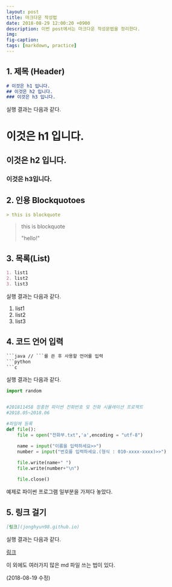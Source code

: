 ```yaml
---
layout: post
title: 마크다운 작성법
date: 2018-08-29 12:00:20 +0900
description: 이번 post에서는 마크다운 작성문법을 정리한다. 
img:
fig-caption:
tags: [markdown, practice]
---
```


## 1. 제목 (Header)

```markdown
# 이것은 h1 입니다.
## 이것은 h2 입니다.
### 이것은 h3 입니다.
```

실행 결과는 다음과 같다.

# 이것은 h1 입니다.

## 이것은 h2 입니다.

### 이것은 h3입니다.



## 2. 인용 Blockquotoes

``` markdown
> this is blockquote
```

> this is blockquote
>
> "hello!"



## 3. 목록(List)

```markdown
1. list1
2. list2
3. list3
```

실행 결과는 다음과 같다.

1. list1
2. list2
3. list3

## 4. 코드 언어 입력

```markdown
​```java // ```를 쓴 후 사용할 언어를 입력
​```python
​```c
```

실행 결과는 다음과 같다.

```python
import random


#201811458 정종현 파이썬 전화번호 및 전화 시뮬레이션 프로젝트
#2018.05~2018.06

#파일에 등록
def file():
    file = open("전화부.txt",'a',encoding = "utf-8")

    name = input("이름을 입력하세요>>")
    number = input("번호를 입력하세요.(형식 : 010-xxxx-xxxx)>>")
    
    file.write(name+" ")
    file.write(number+"\n")

    file.close()

```

예제로 파이썬 프로그램 일부분을 가져다 놓았다.



## 5. 링크 걸기

```markdown
[링크](jonghyun98.github.io)
```

실행 결과는 다음과 같다.

[링크](jonghyun98.github.io)



이 외에도 여러가지 많은 md 파일 쓰는 법이 있다.

(2018-08-19 수정)
